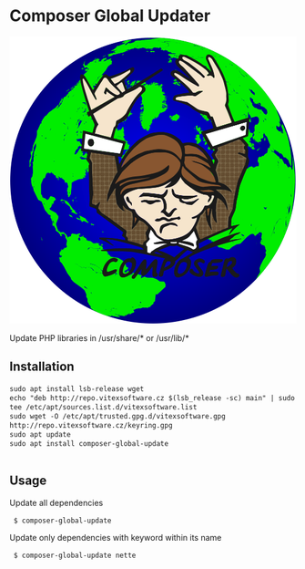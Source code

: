 Composer Global Updater
=======================

![logo](composer-global-update.svg?raw=true)

Update PHP libraries in  /usr/share/* or /usr/lib/*

Installation
------------

```shell
sudo apt install lsb-release wget
echo "deb http://repo.vitexsoftware.cz $(lsb_release -sc) main" | sudo tee /etc/apt/sources.list.d/vitexsoftware.list
sudo wget -O /etc/apt/trusted.gpg.d/vitexsoftware.gpg http://repo.vitexsoftware.cz/keyring.gpg
sudo apt update
sudo apt install composer-global-update
        
```

Usage
-----

Update all dependencies
``` bash
 $ composer-global-update
```

Update only dependencies with keyword within its name
``` bash
 $ composer-global-update nette
```


